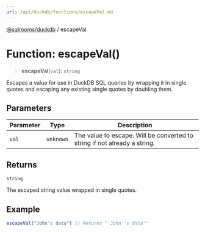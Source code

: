 ```yaml
---
url: /api/duckdb/functions/escapeVal.md
---
```

[@sqlrooms/duckdb](../index.md) / escapeVal

# Function: escapeVal()

> **escapeVal**(`val`): `string`

Escapes a value for use in DuckDB SQL queries by wrapping it in single quotes
and escaping any existing single quotes by doubling them.

## Parameters

| Parameter | Type | Description |
| ------ | ------ | ------ |
| `val` | `unknown` | The value to escape. Will be converted to string if not already a string. |

## Returns

`string`

The escaped string value wrapped in single quotes.

## Example

```ts
escapeVal("John's data") // Returns "'John''s data'"
```
